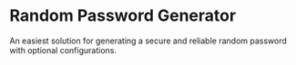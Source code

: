 
# Random Password Generator

An easiest solution for generating a secure and reliable random password with optional configurations.

